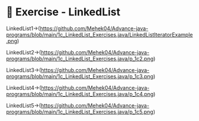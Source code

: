 # 📝 Exercise - LinkedList
LinkedList1->(https://github.com/Mehek04/Advance-java-programs/blob/main/1c_LinkedList_Exercises.java/LinkedListIteratorExample.png)

LinkedList2->(https://github.com/Mehek04/Advance-java-programs/blob/main/1c_LinkedList_Exercises.java/p_1c2.png)

LinkedList3->(https://github.com/Mehek04/Advance-java-programs/blob/main/1c_LinkedList_Exercises.java/p_1c3.png)

LinkedList4->(https://github.com/Mehek04/Advance-java-programs/blob/main/1c_LinkedList_Exercises.java/p_1c4.png)

LinkedList5->(https://github.com/Mehek04/Advance-java-programs/blob/main/1c_LinkedList_Exercises.java/p_1c5.png)
